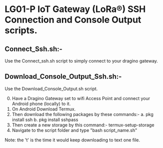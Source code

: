# LG01-P IoT Gateway (LoRa®) SSH Connection and Console Output scripts.

## Connect_Ssh.sh:-
Use the Connect_ssh.sh script to simply connect to your dragino gateway.


## Download_Console_Output_Ssh.sh:-
Use the Download_Console_Output.sh script.

0. Have a Dragino Gateway set to wifi Access Point and connect your Android phone (locally) to it.
1. On Android Download Termux.
2. Then download the following packages by these commands:-
a. pkg install ssh
b. pkg install sshpass
3. Then create a new storage by this command:-
termux-setup-storage
4. Navigate to the script folder and type "bash script_name.sh"

Note: the 't' is the time it would keep downloading to text one file.
